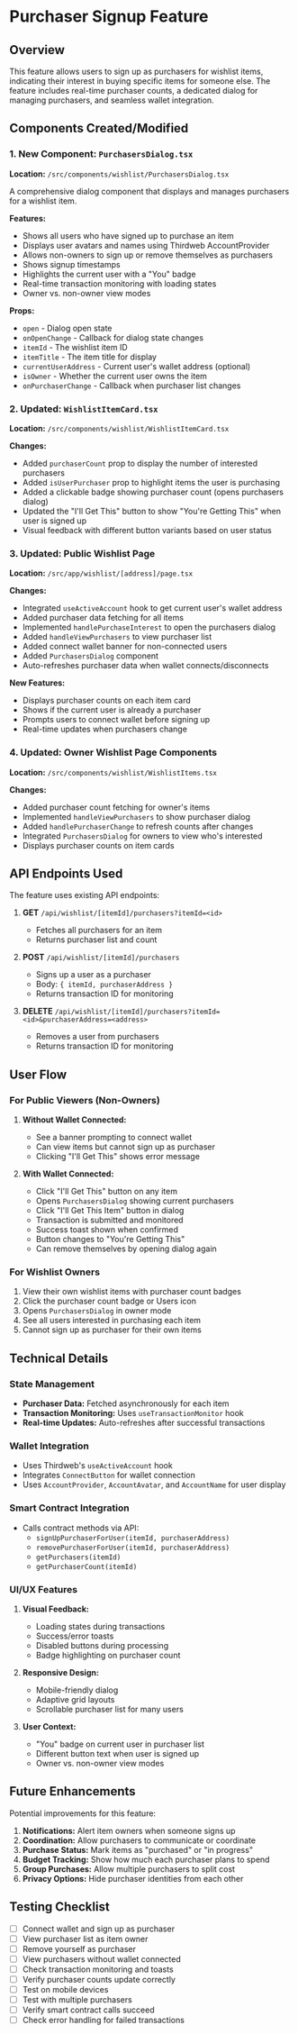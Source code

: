 # Purchaser Signup Feature

## Overview

This feature allows users to sign up as purchasers for wishlist items, indicating their interest in buying specific items for someone else. The feature includes real-time purchaser counts, a dedicated dialog for managing purchasers, and seamless wallet integration.

## Components Created/Modified

### 1. New Component: `PurchasersDialog.tsx`

**Location:** `/src/components/wishlist/PurchasersDialog.tsx`

A comprehensive dialog component that displays and manages purchasers for a wishlist item.

**Features:**

- Shows all users who have signed up to purchase an item
- Displays user avatars and names using Thirdweb AccountProvider
- Allows non-owners to sign up or remove themselves as purchasers
- Shows signup timestamps
- Highlights the current user with a "You" badge
- Real-time transaction monitoring with loading states
- Owner vs. non-owner view modes

**Props:**

- `open` - Dialog open state
- `onOpenChange` - Callback for dialog state changes
- `itemId` - The wishlist item ID
- `itemTitle` - The item title for display
- `currentUserAddress` - Current user's wallet address (optional)
- `isOwner` - Whether the current user owns the item
- `onPurchaserChange` - Callback when purchaser list changes

### 2. Updated: `WishlistItemCard.tsx`

**Location:** `/src/components/wishlist/WishlistItemCard.tsx`

**Changes:**

- Added `purchaserCount` prop to display the number of interested purchasers
- Added `isUserPurchaser` prop to highlight items the user is purchasing
- Added a clickable badge showing purchaser count (opens purchasers dialog)
- Updated the "I'll Get This" button to show "You're Getting This" when user is signed up
- Visual feedback with different button variants based on user status

### 3. Updated: Public Wishlist Page

**Location:** `/src/app/wishlist/[address]/page.tsx`

**Changes:**

- Integrated `useActiveAccount` hook to get current user's wallet address
- Added purchaser data fetching for all items
- Implemented `handlePurchaseInterest` to open the purchasers dialog
- Added `handleViewPurchasers` to view purchaser list
- Added connect wallet banner for non-connected users
- Added `PurchasersDialog` component
- Auto-refreshes purchaser data when wallet connects/disconnects

**New Features:**

- Displays purchaser counts on each item card
- Shows if the current user is already a purchaser
- Prompts users to connect wallet before signing up
- Real-time updates when purchasers change

### 4. Updated: Owner Wishlist Page Components

**Location:** `/src/components/wishlist/WishlistItems.tsx`

**Changes:**

- Added purchaser count fetching for owner's items
- Implemented `handleViewPurchasers` to show purchaser dialog
- Added `handlePurchaserChange` to refresh counts after changes
- Integrated `PurchasersDialog` for owners to view who's interested
- Displays purchaser counts on item cards

## API Endpoints Used

The feature uses existing API endpoints:

1. **GET** `/api/wishlist/[itemId]/purchasers?itemId=<id>`
   - Fetches all purchasers for an item
   - Returns purchaser list and count

2. **POST** `/api/wishlist/[itemId]/purchasers`
   - Signs up a user as a purchaser
   - Body: `{ itemId, purchaserAddress }`
   - Returns transaction ID for monitoring

3. **DELETE** `/api/wishlist/[itemId]/purchasers?itemId=<id>&purchaserAddress=<address>`
   - Removes a user from purchasers
   - Returns transaction ID for monitoring

## User Flow

### For Public Viewers (Non-Owners)

1. **Without Wallet Connected:**
   - See a banner prompting to connect wallet
   - Can view items but cannot sign up as purchaser
   - Clicking "I'll Get This" shows error message

2. **With Wallet Connected:**
   - Click "I'll Get This" button on any item
   - Opens `PurchasersDialog` showing current purchasers
   - Click "I'll Get This Item" button in dialog
   - Transaction is submitted and monitored
   - Success toast shown when confirmed
   - Button changes to "You're Getting This"
   - Can remove themselves by opening dialog again

### For Wishlist Owners

1. View their own wishlist items with purchaser count badges
2. Click the purchaser count badge or Users icon
3. Opens `PurchasersDialog` in owner mode
4. See all users interested in purchasing each item
5. Cannot sign up as purchaser for their own items

## Technical Details

### State Management

- **Purchaser Data:** Fetched asynchronously for each item
- **Transaction Monitoring:** Uses `useTransactionMonitor` hook
- **Real-time Updates:** Auto-refreshes after successful transactions

### Wallet Integration

- Uses Thirdweb's `useActiveAccount` hook
- Integrates `ConnectButton` for wallet connection
- Uses `AccountProvider`, `AccountAvatar`, and `AccountName` for user display

### Smart Contract Integration

- Calls contract methods via API:
  - `signUpPurchaserForUser(itemId, purchaserAddress)`
  - `removePurchaserForUser(itemId, purchaserAddress)`
  - `getPurchasers(itemId)`
  - `getPurchaserCount(itemId)`

### UI/UX Features

1. **Visual Feedback:**
   - Loading states during transactions
   - Success/error toasts
   - Disabled buttons during processing
   - Badge highlighting on purchaser count

2. **Responsive Design:**
   - Mobile-friendly dialog
   - Adaptive grid layouts
   - Scrollable purchaser list for many users

3. **User Context:**
   - "You" badge on current user in purchaser list
   - Different button text when user is signed up
   - Owner vs. non-owner view modes

## Future Enhancements

Potential improvements for this feature:

1. **Notifications:** Alert item owners when someone signs up
2. **Coordination:** Allow purchasers to communicate or coordinate
3. **Purchase Status:** Mark items as "purchased" or "in progress"
4. **Budget Tracking:** Show how much each purchaser plans to spend
5. **Group Purchases:** Allow multiple purchasers to split cost
6. **Privacy Options:** Hide purchaser identities from each other

## Testing Checklist

- [ ] Connect wallet and sign up as purchaser
- [ ] View purchaser list as item owner
- [ ] Remove yourself as purchaser
- [ ] View purchasers without wallet connected
- [ ] Check transaction monitoring and toasts
- [ ] Verify purchaser counts update correctly
- [ ] Test on mobile devices
- [ ] Test with multiple purchasers
- [ ] Verify smart contract calls succeed
- [ ] Check error handling for failed transactions
